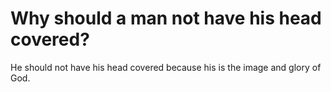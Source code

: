 # Why should a man not have his head covered?

He should not have his head covered because his is the image and glory of God.
